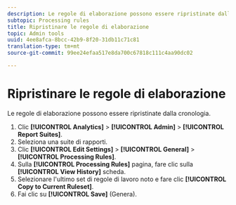 ```yaml
---
description: Le regole di elaborazione possono essere ripristinate dalla cronologia.
subtopic: Processing rules
title: Ripristinare le regole di elaborazione
topic: Admin tools
uuid: 4ee8afca-8bcc-42b9-8f20-31db11c71c81
translation-type: tm+mt
source-git-commit: 99ee24efaa517e8da700c67818c111c4aa90dc02

---
```



# Ripristinare le regole di elaborazione

Le regole di elaborazione possono essere ripristinate dalla cronologia.

1. Clic **[!UICONTROL Analytics]** &gt; **[!UICONTROL Admin]** &gt; **[!UICONTROL Report Suites]**.
1. Seleziona una suite di rapporti.
1. Clic **[!UICONTROL Edit Settings]** &gt; **[!UICONTROL General]** &gt; **[!UICONTROL Processing Rules]**.
1. Sulla **[!UICONTROL Processing Rules]** pagina, fare clic sulla **[!UICONTROL View History]** scheda.
1. Selezionare l'ultimo set di regole di lavoro noto e fare clic **[!UICONTROL Copy to Current Ruleset]**.
1. Fai clic su **[!UICONTROL Save]** (Genera).
